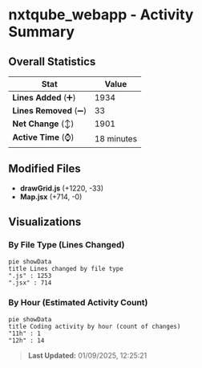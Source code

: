 # nxtqube_webapp - Activity Summary 

## Overall Statistics

| Stat                   | Value                                                             |
| ---------------------- | ----------------------------------------------------------------- |
| **Lines Added** (➕)   | 1934                                          |
| **Lines Removed** (➖) | 33                                        |
| **Net Change** (↕)    | 1901                |
| **Active Time** (⌚)   | 18 minutes |


## Modified Files
- **drawGrid.js** (+1220, -33)
- **Map.jsx** (+714, -0)

## Visualizations

### By File Type (Lines Changed)

```mermaid
pie showData
title Lines changed by file type
".js" : 1253
".jsx" : 714
```

### By Hour (Estimated Activity Count)

```mermaid
pie showData
title Coding activity by hour (count of changes)
"11h" : 1
"12h" : 14
```


> **Last Updated:** 01/09/2025, 12:25:21